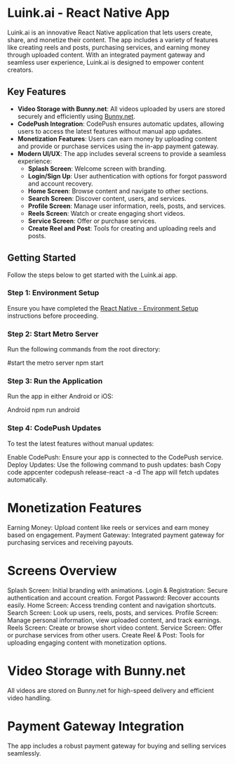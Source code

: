 # Luink.ai - React Native App

Luink.ai is an innovative React Native application that lets users create, share, and monetize their content. The app includes a variety of features like creating reels and posts, purchasing services, and earning money through uploaded content. With an integrated payment gateway and seamless user experience, Luink.ai is designed to empower content creators.

## Key Features

- **Video Storage with Bunny.net**: All videos uploaded by users are stored securely and efficiently using [Bunny.net](https://bunny.net).
- **CodePush Integration**: CodePush ensures automatic updates, allowing users to access the latest features without manual app updates.
- **Monetization Features**: Users can earn money by uploading content and provide or purchase services using the in-app payment gateway.
- **Modern UI/UX**: The app includes several screens to provide a seamless experience:
  - **Splash Screen**: Welcome screen with branding.
  - **Login/Sign Up**: User authentication with options for forgot password and account recovery.
  - **Home Screen**: Browse content and navigate to other sections.
  - **Search Screen**: Discover content, users, and services.
  - **Profile Screen**: Manage user information, reels, posts, and services.
  - **Reels Screen**: Watch or create engaging short videos.
  - **Service Screen**: Offer or purchase services.
  - **Create Reel and Post**: Tools for creating and uploading reels and posts.

## Getting Started

Follow the steps below to get started with the Luink.ai app.

### Step 1: Environment Setup

Ensure you have completed the [React Native - Environment Setup](https://reactnative.dev/docs/environment-setup) instructions before proceeding.

### Step 2: Start Metro Server

Run the following commands from the root directory:

#start the metro server 
npm start

### Step 3: Run the Application

Run the app in either Android or iOS:

Android
npm run android

### Step 4: CodePush Updates

To test the latest features without manual updates:

Enable CodePush: Ensure your app is connected to the CodePush service.
Deploy Updates: Use the following command to push updates:
bash
Copy code
appcenter codepush release-react -a <app-name> -d <deployment-name>
The app will fetch updates automatically.


# Monetization Features

Earning Money: Upload content like reels or services and earn money based on engagement.
Payment Gateway: Integrated payment gateway for purchasing services and receiving payouts.

# Screens Overview
Splash Screen: Initial branding with animations.
Login & Registration: Secure authentication and account creation.
Forgot Password: Recover accounts easily.
Home Screen: Access trending content and navigation shortcuts.
Search Screen: Look up users, reels, posts, and services.
Profile Screen: Manage personal information, view uploaded content, and track earnings.
Reels Screen: Create or browse short video content.
Service Screen: Offer or purchase services from other users.
Create Reel & Post: Tools for uploading engaging content with monetization options.

# Video Storage with Bunny.net
All videos are stored on Bunny.net for high-speed delivery and efficient video handling.

# Payment Gateway Integration
The app includes a robust payment gateway for buying and selling services seamlessly.

